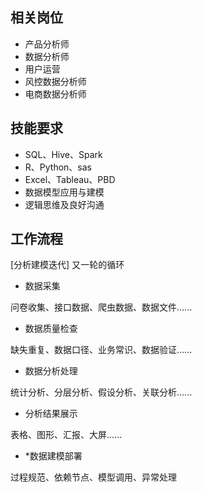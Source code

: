 ## 相关岗位

+ 产品分析师
+ 数据分析师
+ 用户运营
+ 风控数据分析师
+ 电商数据分析师

## 技能要求

+ SQL、Hive、Spark
+ R、Python、sas
+ Excel、Tableau、PBD
+ 数据模型应用与建模
+ 逻辑思维及良好沟通

## 工作流程

[分析建模迭代]  又一轮的循环

+ 数据采集

问卷收集、接口数据、爬虫数据、数据文件......

+ 数据质量检查

缺失重复、数据口径、业务常识、数据验证......

+ 数据分析处理

统计分析、分层分析、假设分析、关联分析......

+ 分析结果展示

表格、图形、汇报、大屏......

+ *数据建模部署

过程规范、依赖节点、模型调用、异常处理

